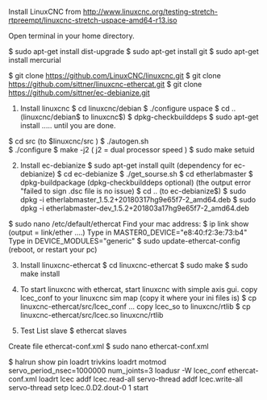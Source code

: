 
Install LinuxCNC from http://www.linuxcnc.org/testing-stretch-rtpreempt/linuxcnc-stretch-uspace-amd64-r13.iso

Open terminal in your home directory.

$ sudo apt-get install dist-upgrade 
$ sudo apt-get install git 
$ sudo apt-get install mercurial 

$ git clone https://github.com/LinuxCNC/linuxcnc.git 
$ git clone https://github.com/sittner/linuxcnc-ethercat.git 
$ git clone https://github.com/sittner/ec-debianize.git 

1. Install linuxcnc
$ cd linuxcnc/debian 
$ ./configure uspace 
$ cd .. (linuxcnc/debian$ to linuxcnc$)
$ dpkg-checkbuilddeps 
$ sudo apt-get install ..... until you are done.

$ cd src (to $linuxcnc/src )
$ ./autogen.sh  
$ ./configure 
$ make -j2 ( j2 = dual processor speed )
$ sudo make setuid

2. Install ec-debianize
$ sudo apt-get install quilt (dependency for ec-debianize)
$ cd ec-debianize 
$ ./get_sourse.sh 
$ cd etherlabmaster 
$ dpkg-buildpackage (dpkg-checkbuilddeps optional)
(the output error "failed to sign .dsc file is no issue)
$ cd .. (to ec-debianize$)
$ sudo dpkg -i etherlabmaster_1.5.2+20180317hg9e65f7-2_amd64.deb
$ sudo dpkg -i etherlabmaster-dev_1.5.2+201803a17hg9e65f7-2_amd64.deb

$ sudo nano /etc/default/ethercat 
Find your mac address: 
$ ip link show (output = link/ether ....)
	Type in MASTER0_DEVICE="e8:40:f2:3e:73:b4" 
	Type in DEVICE_MODULES="generic"
$ sudo update-ethercat-config (reboot, or restart your pc)

3. Install linuxcnc-ethercat
$ cd linuxcnc-ethercat
$ sudo make
$ sudo make install

4. To start linuxcnc with ethercat, start linuxcnc with simple axis gui.
copy lcec_conf to your linuxcnc sim map (copy it where your ini files is)
$ cp linuxcnc-ethercat/src/lcec_conf  ...
copy lcec_so to linuxcnc/rtlib
$ cp linuxcnc-ethercat/src/lcec.so linuxcnc/rtlib
5. Test
List slave
$ ethercat slaves

Create file ethercat-conf.xml
$ sudo nano ethercat-conf.xml
	<masters>  
	  <master idx="0" appTimePeriod="1000000" refClockSyncCycles="1000">
		<slave idx="0" type="EK1100" name="D1"/>
		<slave idx="1" type="EL2042" name="D2"/>
	  </master>
	</masters>

$ halrun
	show pin
	loadrt trivkins
	loadrt motmod servo_period_nsec=1000000 num_joints=3
	loadusr -W lcec_conf ethercat-conf.xml
	loadrt lcec
	addf lcec.read-all servo-thread
	addf lcec.write-all servo-thread
	setp lcec.0.D2.dout-0 1
	start
